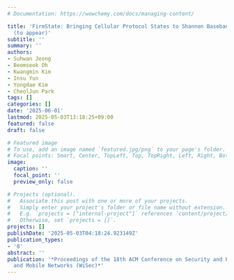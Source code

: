 ```yaml
---
# Documentation: https://wowchemy.com/docs/managing-content/

title: 'FirmState: Bringing Cellular Protocol States to Shannon Baseband Emulation
  (to appear)'
subtitle: ''
summary: ''
authors:
- Suhwan Jeong
- Beomseok Oh
- Kwangmin Kim
- Insu Yun
- Yongdae Kim
- CheolJun Park
tags: []
categories: []
date: '2025-06-01'
lastmod: 2025-05-03T13:18:25+09:00
featured: false
draft: false

# Featured image
# To use, add an image named `featured.jpg/png` to your page's folder.
# Focal points: Smart, Center, TopLeft, Top, TopRight, Left, Right, BottomLeft, Bottom, BottomRight.
image:
  caption: ''
  focal_point: ''
  preview_only: false

# Projects (optional).
#   Associate this post with one or more of your projects.
#   Simply enter your project's folder or file name without extension.
#   E.g. `projects = ["internal-project"]` references `content/project/deep-learning/index.md`.
#   Otherwise, set `projects = []`.
projects: []
publishDate: '2025-05-03T04:18:24.923149Z'
publication_types:
- '0'
abstract: ''
publication: '*Proceedings of the 18th ACM Conference on Security and Privacy in Wireless
  and Mobile Networks (WiSec)*'
---
```

